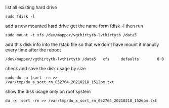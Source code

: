 list all existing hard drive
```
sudo fdisk -l
```
add a new mounted hard drive
get the name form fdisk -l then run
```
sudo mount -t xfs /dev/mapper/vgthirtytb-lvthirtytb /data5
```
add this disk info into the fstab file so that we don't have mount it manully every time 
after the reboot
```
/dev/mapper/vgthirtytb-lvthirtytb /data5   xfs     defaults        0 0
```
check and save the disk usage by size
```
sudo du -a |sort -rn >> /var/tmp/du_a_sort_rn_052764_20210218_1512pm.txt
```
show the disk usage only on root system 
```
du -x |sort -rn >> /var/tmp/du_x_sort_rn_052764_20210218_1526pm.txt
```

